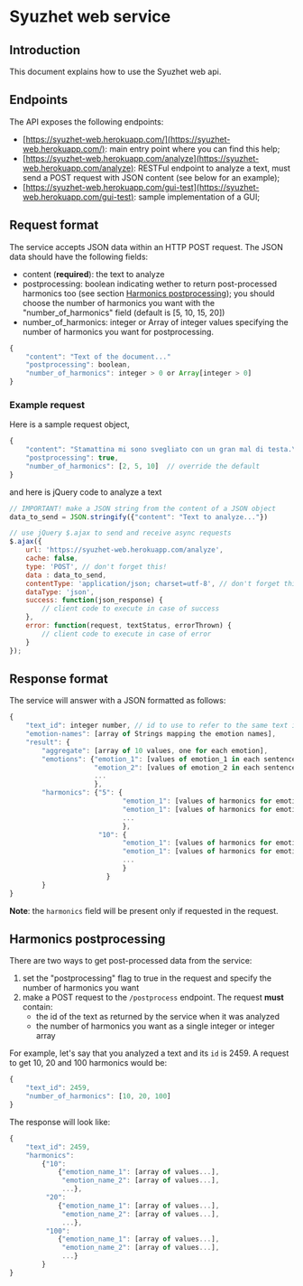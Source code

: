 # Syuzhet web service

## Introduction
This document explains how to use the Syuzhet web api.

## Endpoints
The API exposes the following endpoints:

-   [https://syuzhet-web.herokuapp.com/](https://syuzhet-web.herokuapp.com/): main entry point where you can find this help;
-   [https://syuzhet-web.herokuapp.com/analyze](https://syuzhet-web.herokuapp.com/analyze): RESTFul endpoint to analyze a text, must send a POST request with JSON content (see below for an example);
-   [https://syuzhet-web.herokuapp.com/gui-test](https://syuzhet-web.herokuapp.com/gui-test): sample implementation of a GUI;

## Request format
The service accepts JSON data within an HTTP POST request.
The JSON data should have the following fields:

-   content (**required**): the text to analyze
-   postprocessing: boolean indicating wether to return post-processed harmonics too (see section [Harmonics postprocessing](#harmonics-postprocessing)); you should choose the number of harmonics you want with the "number\_of_harmonics" field (default is [5, 10, 15, 20])
-   number\_of_harmonics: integer or Array of integer values specifying the number of harmonics you want for postprocessing.


```javascript
{
    "content": "Text of the document..."
    "postprocessing": boolean,
    "number_of_harmonics": integer > 0 or Array[integer > 0]
}
```

### Example request
Here is a sample request object,

```javascript
{
	"content": "Stamattina mi sono svegliato con un gran mal di testa.\nCi sono voluti venti minuti per...",
	"postprocessing": true,
	"number_of_harmonics": [2, 5, 10]  // override the default
}
```

and here is jQuery code to analyze a text

```javascript
// IMPORTANT! make a JSON string from the content of a JSON object
data_to_send = JSON.stringify({"content": "Text to analyze..."})

// use jQuery $.ajax to send and receive async requests
$.ajax({
    url: 'https://syuzhet-web.herokuapp.com/analyze',
    cache: false,
    type: 'POST', // don't forget this!
    data : data_to_send,
    contentType: 'application/json; charset=utf-8', // don't forget this!
    dataType: 'json',
    success: function(json_response) {
        // client code to execute in case of success
    },
    error: function(request, textStatus, errorThrown) {
        // client code to execute in case of error
    }
});
```

## Response format
The service will answer with a JSON formatted as follows:

```javascript
{
    "text_id": integer number, // id to use to refer to the same text in subsequent calls.
    "emotion-names": [array of Strings mapping the emotion names],
    "result": {
        "aggregate": [array of 10 values, one for each emotion],
        "emotions": {"emotion_1": [values of emotion_1 in each sentence],
			         "emotion_2": [values of emotion_2 in each sentence],
                     ...
                     },
	    "harmonics": {"5": {
	    					"emotion_1": [values of harmonics for emotion_1],
	    					"emotion_1": [values of harmonics for emotion_2],
	    					...
	    					},
	    			  "10": {
	    					"emotion_1": [values of harmonics for emotion_1],
	    					"emotion_1": [values of harmonics for emotion_2],
	    					...
	    					}
	    				}
	    }
}
```

**Note**: the `harmonics` field will be present only if requested in the request.

## Harmonics postprocessing
There are two ways to get post-processed data from the service:

1. set the "postprocessing" flag to true in the request and specify the number of harmonics you want
2. make a POST request to the `/postprocess` endpoint. The request **must** contain:
	- the id of the text as returned by the service when it was analyzed
	- the number of harmonics you want as a single integer or integer array

For example, let's say that you analyzed a text and its `id` is 2459. A request to get 10, 20 and 100 harmonics would be:

```javascript
{
	"text_id": 2459,
	"number_of_harmonics": [10, 20, 100]
}
```

The response will look like:

```javascript
{
	"text_id": 2459,
	"harmonics":
		{"10":
			{"emotion_name_1": [array of values...],
			 "emotion_name_2": [array of values...],
			 ...},
		 "20":
		 	{"emotion_name_1": [array of values...],
			 "emotion_name_2": [array of values...],
			 ...},
		 "100":
		 	{"emotion_name_1": [array of values...],
			 "emotion_name_2": [array of values...],
			 ...}
		}
}
```
